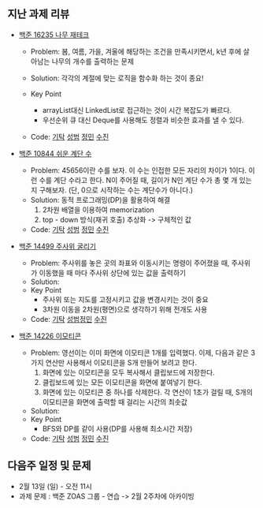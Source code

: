 ## 지난 과제 리뷰

- [백준 16235 나무 재테크](https://www.acmicpc.net/problem/16235)
  - Problem: 봄, 여름, 가을, 겨울에 해당하는 조건을 만족시키면서, k년 후에 살아남는 나무의 개수를 출력하는 문제 
 
  - Solution: 각각의 계절에 맞는 로직을 함수화 하는 것이 종요! 
  - Key Point
    - arrayList대신 LinkedList로 접근하는 것이 시간 복잡도가 빠르다.
    - 우선순위 큐 대신 Deque를 사용해도 정렬과 비슷한 효과를 낼 수 있다.
  - Code: [기탁](https://github.com/gitak/Algorithm_Study/blob/master/Implementation/Back16235.java) [성범](https://github.com/KvngSungBum/CodingTest/blob/master/src/BaekJoon3/TreeBusiness2_16235.java) [정민]() [수진](https://github.com/ZenithOfApex/suzan/blob/master/BOJ/%5B%EA%B5%AC%ED%98%84%5D16235_python3.py)

- [백준 10844 쉬운 계단 수](https://www.acmicpc.net/problem/10844)
  - Problem: 45656이란 수를 보자. 이 수는 인접한 모든 자리의 차이가 1이다. 이런 수를 계단 수라고 한다.
    N이 주어질 때, 길이가 N인 계단 수가 총 몇 개 있는지 구해보자. (단, 0으로 시작하는 수는 계단수가 아니다.)
  - Solution: 동적 프로그래밍(DP)을 활용하여 해결
    1. 2차원 배열을 이용하여 memorization
    2. top - down 방식(재귀 호출) 추상화 -> 구체적인 값 
  - Code: [기탁](https://github.com/gitak/Algorithm_Study/blob/master/DP/Back10844.java) [성범]() [정민]() [수진](https://github.com/ZenithOfApex/suzan/blob/master/BOJ/%5BDP%5D10844.py)

- [백준 14499 주사위 굴리기](https://www.acmicpc.net/problem/14499)
  - Problem: 주사위를 놓은 곳의 좌표와 이동시키는 명령이 주어졌을 때, 주사위가 이동했을 때 마다 주사위 상단에 있는 값을 출력하기
  - Solution: 
   - Key Point
      -  주사위 또는 지도를 고정시키고 값을 변경시키는 것이 중요
      -  3차원 이동을 2차원(평면)으로 생각하기 위해 전개도 사용
   - Code: [기탁](https://github.com/gitak/Algorithm_Study/blob/master/Implementation/Back14499.java) [성범](https://github.com/KvngSungBum/CodingTest/blob/master/src/BaekJoon3/EasyStairs_10844.java)[정민]() [수진](https://github.com/ZenithOfApex/suzan/blob/master/BOJ/%5B%EA%B5%AC%ED%98%84%5D14499.py)

- [백준 14226 이모티콘](https://www.acmicpc.net/problem/14226)
  - Problem: 영선이는 이미 화면에 이모티콘 1개를 입력했다. 이제, 다음과 같은 3가지 연산만 사용해서 이모티콘을 S개 만들어 보려고 한다.
    1. 화면에 있는 이모티콘을 모두 복사해서 클립보드에 저장한다.
    2. 클립보드에 있는 모든 이모티콘을 화면에 붙여넣기 한다.
    3. 화면에 있는 이모티콘 중 하나를 삭제한다.
    각 연산이 1초가 걸릴 때, S개의 이모티콘을 화면에 출력할 때 걸리는 시간의 최솟값
  - Solution: 
   - Key Point
      - BFS와 DP를 같이 사용(DP를 사용해 최소시간 저장)
  - Code: [기탁](https://github.com/gitak/Algorithm_Study/blob/master/BFS/Back14226.java) [성범](https://github.com/KvngSungBum/CodingTest/blob/master/src/BaekJoon3/Emoticon_14226.java) [정민]() [수진](https://github.com/ZenithOfApex/suzan/blob/master/BOJ/%5BBFS%5D14226.py)

## 다음주 일정 및 문제 

- 2월 13일 (일) - 오전 11시 
- 과제 문제 : 백준 ZOAS 그룹 - 연습 -> 2월 2주차에 아카이빙 
